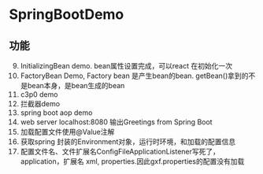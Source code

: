 # SpringBootDemo
## 功能
9. InitializingBean demo. bean属性设置完成，可以react 在初始化一次
8. FactoryBean Demo, Factory bean 是产生bean的bean. getBean()拿到的不是bean本身，是bean生成的bean
7. c3p0 demo
6. 拦截器demo
5. spring boot aop demo
4. web server localhost:8080 输出Greetings from Spring Boot
3. 加载配置文件使用@Value注解
2. 获取spring 封装的Environment对象，运行时环境，和加载的配置信息
1. 配置文件名、文件扩展名ConfigFileApplicationListener写死了，application，扩展名 xml, properties.因此gxf.properties的配置没有加载